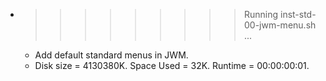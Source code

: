 * >>>>>>>>> Running inst-std-00-jwm-menu.sh ...
  * Add default standard menus in JWM.
  * Disk size = 4130380K. Space Used = 32K. Runtime = 00:00:00:01.
